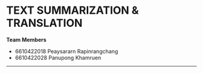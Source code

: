 # TEXT SUMMARIZATION & TRANSLATION
**Team Members**
* 6610422018 Peaysararn Rapinrangchang  
* 6610422028 Panupong Khamruen
___
